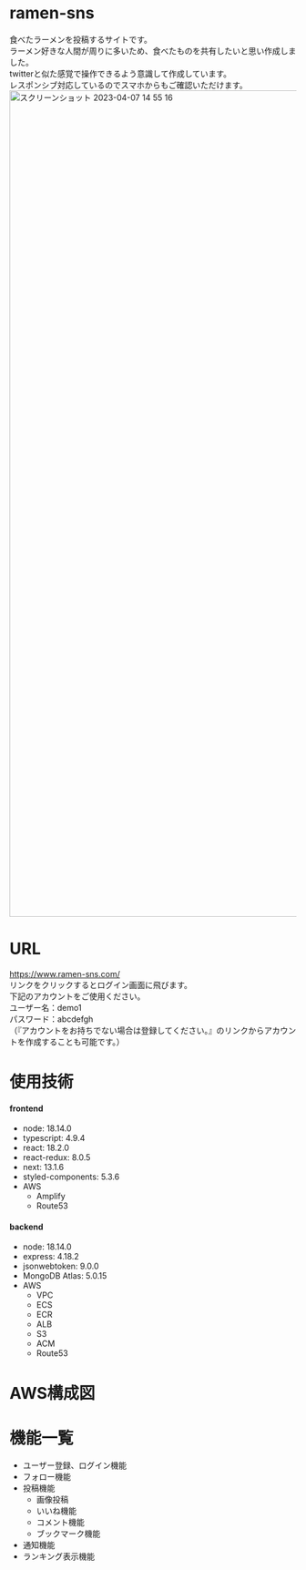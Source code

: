# ramen-sns
 食べたラーメンを投稿するサイトです。<br>
 ラーメン好きな人間が周りに多いため、食べたものを共有したいと思い作成しました。<br>
 twitterと似た感覚で操作できるよう意識して作成しています。<br>
 レスポンシブ対応しているのでスマホからもご確認いただけます。<br>
<img width="1452" alt="スクリーンショット 2023-04-07 14 55 16" src="https://user-images.githubusercontent.com/110725851/230550406-09f52228-bf5d-4940-862f-3ee7e3251f23.png">


# URL
https://www.ramen-sns.com/<br>
リンクをクリックするとログイン画面に飛びます。<br>
下記のアカウントをご使用ください。<br>
  ユーザー名：demo1<br>
  パスワード：abcdefgh<br>
（『アカウントをお持ちでない場合は登録してください。』のリンクからアカウントを作成することも可能です。）<br>

# 使用技術
#### frontend
  - node: 18.14.0
  - typescript: 4.9.4
  - react: 18.2.0
  - react-redux: 8.0.5
  - next: 13.1.6
  - styled-components: 5.3.6
  - AWS
    - Amplify
    - Route53
#### backend
  - node: 18.14.0
  - express: 4.18.2
  - jsonwebtoken: 9.0.0
  - MongoDB Atlas: 5.0.15
  - AWS
    - VPC
    - ECS 
    - ECR
    - ALB
    - S3
    - ACM
    - Route53

# AWS構成図


# 機能一覧
- ユーザー登録、ログイン機能
- フォロー機能
- 投稿機能
  - 画像投稿
  - いいね機能
  - コメント機能
  - ブックマーク機能
- 通知機能
- ランキング表示機能
